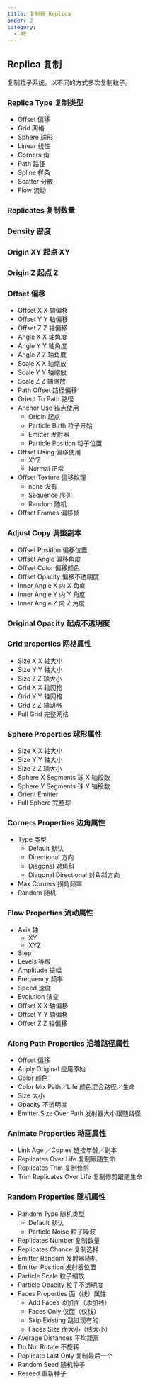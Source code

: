 ```yaml
---
title: 复制器 Replica
order: 2
category:
  - AE
---
```


## Replica 复制

复制粒子系统。以不同的方式多次复制粒子。

### Replica Type 复制类型

- Offset 偏移
- Grid 网格
- Sphere 球形
- Linear 线性
- Corners 角
- Path 路径
- Spline 样条
- Scatter 分散
- Flow 流动

### Replicates 复制数量

### Density 密度

### Origin XY 起点 XY

### Origin Z 起点 Z

### Offset 偏移

- Offset X X 轴偏移
- Offset Y Y 轴偏移
- Offset Z Z 轴偏移
- Angle X X 轴角度
- Angle Y Y 轴角度
- Angle Z Z 轴角度
- Scale X X 轴缩放
- Scale Y Y 轴缩放
- Scale Z Z 轴缩放
- Path Offset 路径偏移
- Orient To Path 路径
- Anchor Use 锚点使用
  - Origin 起点
  - Particle Birth 粒子开始
  - Emitter 发射器
  - Particle Position 粒子位置
- Offset Using 偏移使用
  - XYZ
  - Normal 正常
- Offset Texture 偏移纹理
  - none 没有
  - Sequence 序列
  - Random 随机
- Offset Frames 偏移帧

### Adjust Copy 调整副本

- Offset Position 偏移位置
- Offset Angle 偏移角度
- Offset Color 偏移颜色
- Offset Opacity 偏移不透明度
- Inner Angle X 内 X 角度
- Inner Angle Y 内 Y 角度
- Inner Angle Z 内 Z 角度

### Original Opacity 起点不透明度

### Grid properties 网格属性

- Size X X 轴大小
- Size Y Y 轴大小
- Size Z Z 轴大小
- Grid X X 轴网格
- Grid Y Y 轴网格
- Grid Z Z 轴网格
- Full Grid 完整网格

### Sphere Properties 球形属性

- Size X X 轴大小
- Size Y Y 轴大小
- Size Z Z 轴大小
- Sphere X Segments 球 X 轴段数
- Sphere Y Segments 球 Y 轴段数
- Orient Emitter
- Full Sphere 完整球

### Corners Properties 边角属性

- Type 类型
  - Default 默认
  - Directional 方向
  - Diagonal 对角斜
  - Diagonal Directional 对角斜方向
- Max Corners 拐角频率
- Random 随机

### Flow Properties 流动属性

- Axis 轴
  - XY
  - XYZ
- Step
- Levels 等级
- Amplitude 振幅
- Frequency 频率
- Speed 速度
- Evolution 演变
- Offset X X 轴偏移
- Offset Y Y 轴偏移
- Offset Z Z 轴偏移

### Along Path Properties 沿着路径属性

- Offset 偏移
- Apply Original 应用原始
- Color 颜色
- Color Mix Path／Life 颜色混合路径／生命
- Size 大小
- Opacity 不透明度
- Emitter Size Over Path 发射器大小跟随路径

### Animate Properties 动画属性

- Link Age ／Copies 链接年龄／副本
- Replicates Over Life 复制跟随生命
- Replicates Trim 复制修剪
- Trim Replicates Over Life 复制修剪跟随生命

### Random Properties 随机属性

- Random Type 随机类型
  - Default 默认
  - Particle Noise 粒子噪波
- Replicates Number 复制数量
- Replicates Chance 复制选择
- Emitter Random 发射器随机
- Emitter Position 发射器位置
- Particle Scale 粒子缩放
- Particle Opacity 粒子不透明度
- Faces Properties 面（线）属性
  - Add Faces 添加面（添加线）
  - Faces Only 仅面（仅线）
  - Skip Existing 跳过现有的
  - Faces Size 面大小（线大小）
- Average Distances 平均距离
- Do Not Rotate 不旋转
- Replicate Last Only 复制最后一个
- Random Seed 随机种子
- Reseed 重新种子
